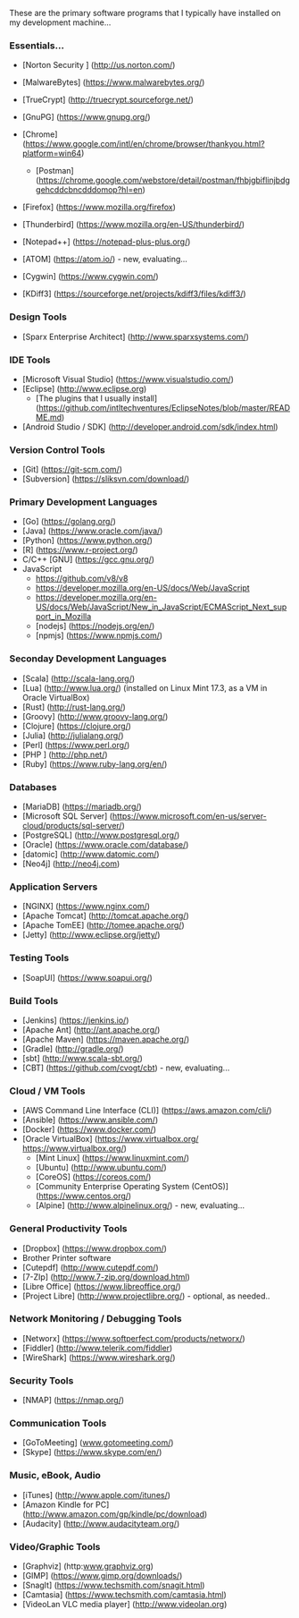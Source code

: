 These are the primary software programs that I typically have installed on my development machine...

### Essentials...
* [Norton Security  ] (http://us.norton.com/)
* [MalwareBytes] (https://www.malwarebytes.org/)
* [TrueCrypt] (http://truecrypt.sourceforge.net/)
* [GnuPG] (https://www.gnupg.org/)


* [Chrome] (https://www.google.com/intl/en/chrome/browser/thankyou.html?platform=win64)
	* [Postman] (https://chrome.google.com/webstore/detail/postman/fhbjgbiflinjbdggehcddcbncdddomop?hl=en)
* [Firefox] (https://www.mozilla.org/firefox)
* [Thunderbird] (https://www.mozilla.org/en-US/thunderbird/)
* [Notepad++] (https://notepad-plus-plus.org/)
* [ATOM] (https://atom.io/) - new, evaluating...


* [Cygwin] (https://www.cygwin.com/)
* [KDiff3] (https://sourceforge.net/projects/kdiff3/files/kdiff3/)


### Design Tools
* [Sparx Enterprise Architect] (http://www.sparxsystems.com/)


### IDE Tools
* [Microsoft Visual Studio] (https://www.visualstudio.com/)
* [Eclipse] (http://www.eclipse.org)
	* [The plugins that I usually install] (https://github.com/intltechventures/EclipseNotes/blob/master/README.md)
* [Android Studio / SDK] (http://developer.android.com/sdk/index.html)


### Version Control Tools
* [Git] (https://git-scm.com/)
* [Subversion] (https://sliksvn.com/download/)  

	
### Primary Development Languages
* [Go] (https://golang.org/)
* [Java] (https://www.oracle.com/java/)
* [Python] (https://www.python.org/)
* [R] (https://www.r-project.org/)
* C/C++ [GNU] (https://gcc.gnu.org/)
* JavaScript
  * https://github.com/v8/v8
  * https://developer.mozilla.org/en-US/docs/Web/JavaScript
  * https://developer.mozilla.org/en-US/docs/Web/JavaScript/New_in_JavaScript/ECMAScript_Next_support_in_Mozilla
  * [nodejs] (https://nodejs.org/en/)
  * [npmjs] (https://www.npmjs.com/)


### Seconday Development Languages
* [Scala] (http://scala-lang.org/)
* [Lua] (http://www.lua.org/) (installed on Linux Mint 17.3, as a VM in Oracle VirtualBox)
* [Rust] (http://rust-lang.org/)
* [Groovy] (http://www.groovy-lang.org/)
* [Clojure] (https://clojure.org/)
* [Julia] (http://julialang.org/)
* [Perl] (https://www.perl.org/)
* [PHP ] (http://php.net/)
* [Ruby] (https://www.ruby-lang.org/en/)


### Databases
* [MariaDB] (https://mariadb.org/)
* [Microsoft SQL Server] (https://www.microsoft.com/en-us/server-cloud/products/sql-server/)
* [PostgreSQL] (http://www.postgresql.org/)
* [Oracle] (https://www.oracle.com/database/)
* [datomic] (http://www.datomic.com/)
* [Neo4j] (http://neo4j.com)


### Application Servers
* [NGINX] (https://www.nginx.com/)
* [Apache Tomcat] (http://tomcat.apache.org/)
* [Apache TomEE] (http://tomee.apache.org/)
* [Jetty] (http://www.eclipse.org/jetty/)


### Testing Tools
* [SoapUI] (https://www.soapui.org/)


### Build Tools
* [Jenkins] (https://jenkins.io/)
* [Apache Ant] (http://ant.apache.org/)
* [Apache Maven] (https://maven.apache.org/)
* [Gradle] (http://gradle.org/)
* [sbt] (http://www.scala-sbt.org/)
* [CBT] (https://github.com/cvogt/cbt) - new, evaluating...


### Cloud / VM Tools
* [AWS Command Line Interface (CLI)] (https://aws.amazon.com/cli/)
* [Ansible] (https://www.ansible.com/)
* [Docker] (https://www.docker.com/)
* [Oracle VirtualBox] (https://www.virtualbox.org/ https://www.virtualbox.org/)
	* [Mint Linux] (https://www.linuxmint.com/)
	* [Ubuntu] (http://www.ubuntu.com/)
	* [CoreOS] (https://coreos.com/)
	* [Community Enterprise Operating System (CentOS)] (https://www.centos.org/)
	* [Alpine] (http://www.alpinelinux.org/) - new, evaluating...
	
	
### General Productivity Tools
* [Dropbox] (https://www.dropbox.com/)
* Brother Printer software 
* [Cutepdf] (http://www.cutepdf.com/)
* [7-ZIp] (http://www.7-zip.org/download.html)  
* [Libre Office] (https://www.libreoffice.org/)
* [Project Libre] (http://www.projectlibre.org/) - optional, as needed..


### Network Monitoring / Debugging Tools
* [Networx] (https://www.softperfect.com/products/networx/)
* [Fiddler] (http://www.telerik.com/fiddler)
* [WireShark] (https://www.wireshark.org/)


### Security Tools
* [NMAP] (https://nmap.org/)


### Communication Tools
* [GoToMeeting] (www.gotomeeting.com/‎)
* [Skype] (https://www.skype.com/en/) 


### Music, eBook, Audio
* [iTunes] (http://www.apple.com/itunes/)
* [Amazon Kindle for PC] (http://www.amazon.com/gp/kindle/pc/download)
* [Audacity] (http://www.audacityteam.org/)
	
	
### Video/Graphic Tools
* [Graphviz] (http:www.graphviz.org)
* [GIMP] (https://www.gimp.org/downloads/)
* [SnagIt] (https://www.techsmith.com/snagit.html)
* [Camtasia] (https://www.techsmith.com/camtasia.html)
* [VideoLan VLC media player] (http://www.videolan.org)
